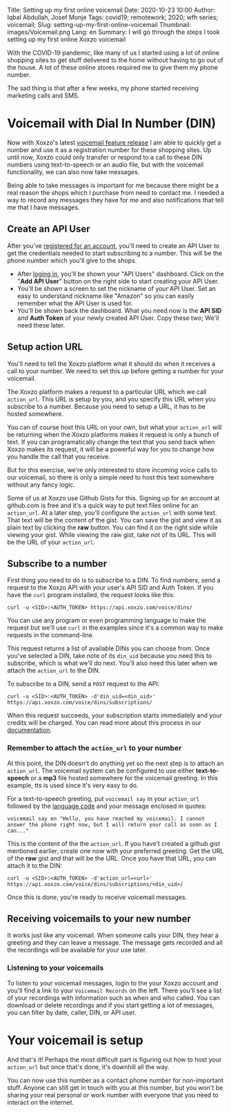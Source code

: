 Title: Setting up my first online voicemail
Date: 2020-10-23 10:00
Author: Iqbal Abdullah, Josef Monje
Tags: covid19; remotework; 2020; wfh series; voicemail;
Slug: setting-up-my-first-online-voicemail
Thumbnail: images/Voicemail.png
Lang: en
Summary: I will go through the steps I took setting up my first online Xoxzo voicemail

With the COVID-19 pandemic, like many of us I started using a lot of online
shopping sites to get stuff delivered to the home without having to go out of
the house. A lot of these online stores required me to give them my phone
number.

The sad thing is that after a few weeks, my phone started receiving marketing calls and
SMS.

# Voicemail with Dial In Number (DIN)

Now with Xoxzo's latest [voicemail feature release]({filename}/Announcements/2020-10-20-voicemail-release-en.md)
I am able to quickly get a number and use it as a registration number for these
shopping sites. Up until now, Xoxzo could only transfer or respond to a call to
these DIN numbers using text-to-speech or an audio file, but with the voicemail
functionality, we can also now take messages.

Being able to take messages is important for me because there might be a real
reason the shops which I purchase from need to contact me. I needed a way to record
any messages they have for me and also notifications that tell me that I have
messages.

## Create an API User

After you've [registered for an account](https://www.xoxzo.com/en/accounts/signup/), you'll need
to create an API User to get the credentials needed to start subscribing to a number. This will be the
phone number which you'll give to the shops.

- After [loging in](https://www.xoxzo.com/en/accounts/login/), you'll be shown your "API Users" dashboard. Click on
  the "**Add API User**" button on the right side to start creating your API User.
- You'll be shown a screen to set the nickname of your API User. Set an easy to
  understand nickname like "Amazon" so you can easily remember what the API User is used for.
- You'll be shown back the dashboard. What you need now is the **API SID** and **Auth Token** of your newly
  created API User. Copy these two; We'll need these later.

## Setup action URL

You'll need to tell the Xoxzo platform what it should do when it receives a call
to your number. We need to set this up before getting a number for your
voicemail.

The Xoxzo platform makes a request to a particular URL which we call
`action_url`. This URL is setup by you, and you specify this URL when you
subscribe to a number. Because you need to setup a URL, it has to be hosted
somewhere.

You can of course host this URL on your own, but what your `action_url` will be
returning when the Xoxzo platforms makes it request is only a bunch of text. If
you can programatically change the text that you send back when Xoxzo makes its
request, it will be a powerful way for you to change how you handle the call that you
receive.

But for this exercise, we're only interested to store incoming voice calls to
our voicemail, so there is only a simple need to host this text somewhere
without any fancy logic.

Some of us at Xoxzo use Github Gists for this. Signing up
for an account at github.com is free and it's a quick way to put text files online
for an `action_url`. At a later step, you'll configure the `action_url` with some text.
That text will be the content of the gist. You can save the gist and view it as plain text
by clicking the **raw** button. You can find it on the right side while viewing your gist.
While viewing the raw gist, take not of its URL. This will be the URL of your `action_url`.

## Subscribe to a number

First thing you need to do is to subscribe to a DIN. To find numbers, send a
request to the Xoxzo API with your user's API SID and Auth Token. If you have the
`curl` program installed, the request looks like this:

```
curl -u <SID>:<AUTH_TOKEN> https://api.xoxzo.com/voice/dins/
```

You can use any program or even programming language to make the request but we'll use
`curl` in the examples since it's a common way to make requests in the command-line.

This request returns a list of available DINs you can choose from.
Once you've selected a DIN, take note of its `din_uid` because you need this to subscribe,
which is what we'll do next. You'll also need this later when we attach the `action_url` to the DIN.

To subscribe to a DIN, send a `POST` request to the API:

```
curl -u <SID>:<AUTH_TOKEN> -d'din_uid=<din_uid>' https://api.xoxzo.com/voice/dins/subscriptions/
```

When this request succeeds, your subscription starts immediately and your credits will be charged.
You can read more about this process in our [documentation](https://docs.xoxzo.com/en/din.html#finding-a-dial-in-number-via-api).

### Remember to attach the `action_url` to your number

At this point, the DIN doesn't do anything yet so the next step is to attach an `action_url`.
The voicemail system can be configured to use either **text-to-speech** or a **mp3** file hosted
somewhere for the voicemail greeting. In this example, tts is used since it's very easy to do.

For a text-to-speech greeting, put `voicemail say` in your `action_url` followed by
the [language code](https://docs.xoxzo.com/en/utilsapi.html#tts-lang-label) and your message enclosed in quotes:

```
voicemail say en "Hello, you have reached my voicemail. I cannot answer the phone right now, but I will return your call as soon as I can..."
```

This is the content of the the `action_url`. If you have't created a github gist mentioned earlier,
create one now with your preferred greeting. Get the URL of the **raw** gist and that will be the URL.
Once you have that URL, you can attach it to the DIN:

```
curl -u <SID>:<AUTH_TOKEN> -d'action_url=<url>' https://api.xoxzo.com/voice/dins/subscriptions/<din_uid>/
```
 
Once this is done, you're ready to receive voicemail messages.

## Receiving voicemails to your new number

It works just like any voicemail. When someone calls your DIN, they hear a greeting and they
can leave a message. The message gets recorded and all the recordings will be available for your use later.

### Listening to your voicemails

To listen to your voicemail messages, login to the your Xoxzo account and you'll find a link to your 
`Voicemail Records` on the left. There you'll see a list of your recordings with information such as when and who called.
You can download or delete recordings and if you start getting a lot of messages, you can filter by date, caller, DIN, or API user.

# Your voicemail is setup

And that's it! Perhaps the most difficult part is figuring out how to host your
`action_url` but once that's done, it's downhill all the way.

You can now use this number as a contact phone number for non-important stuff.
Anyone can still get in touch with you at this number, but you won't be sharing
your real personal or work number with everyone that you need to interact on the
internet.
